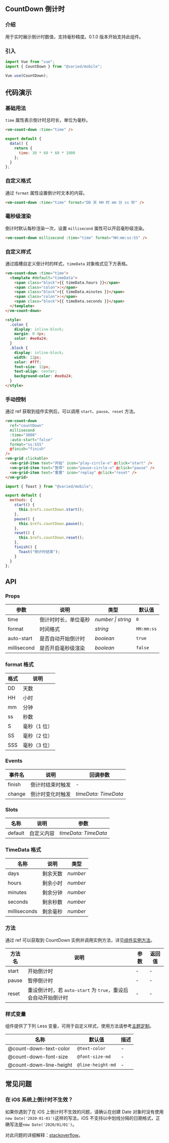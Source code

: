 ## CountDown 倒计时

### 介绍

用于实时展示倒计时数值，支持毫秒精度。0.1.0 版本开始支持此组件。

### 引入

```js
import Vue from "vue";
import { CountDown } from "@varied/mobile";

Vue.use(CountDown);
```

## 代码演示

### 基础用法

`time` 属性表示倒计时总时长，单位为毫秒。

```html
<vm-count-down :time="time" />
```

```js
export default {
  data() {
    return {
      time: 30 * 60 * 60 * 1000
    };
  }
};
```

### 自定义格式

通过 `format` 属性设置倒计时文本的内容。

```html
<vm-count-down :time="time" format="DD 天 HH 时 mm 分 ss 秒" />
```

### 毫秒级渲染

倒计时默认每秒渲染一次，设置 `millisecond` 属性可以开启毫秒级渲染。

```html
<vm-count-down millisecond :time="time" format="HH:mm:ss:SS" />
```

### 自定义样式

通过插槽自定义倒计时的样式，`timeData` 对象格式见下方表格。

```html
<vm-count-down :time="time">
  <template #default="timeData">
    <span class="block">{{ timeData.hours }}</span>
    <span class="colon">:</span>
    <span class="block">{{ timeData.minutes }}</span>
    <span class="colon">:</span>
    <span class="block">{{ timeData.seconds }}</span>
  </template>
</vm-count-down>

<style>
  .colon {
    display: inline-block;
    margin: 0 4px;
    color: #ee0a24;
  }
  .block {
    display: inline-block;
    width: 22px;
    color: #fff;
    font-size: 12px;
    text-align: center;
    background-color: #ee0a24;
  }
</style>
```

### 手动控制

通过 ref 获取到组件实例后，可以调用 `start`、`pause`、`reset` 方法。

```html
<vm-count-down
  ref="countDown"
  millisecond
  :time="3000"
  :auto-start="false"
  format="ss:SSS"
  @finish="finish"
/>
<vm-grid clickable>
  <vm-grid-item text="开始" icon="play-circle-o" @click="start" />
  <vm-grid-item text="暂停" icon="pause-circle-o" @click="pause" />
  <vm-grid-item text="重置" icon="replay" @click="reset" />
</vm-grid>
```

```js
import { Toast } from "@varied/mobile";

export default {
  methods: {
    start() {
      this.$refs.countDown.start();
    },
    pause() {
      this.$refs.countDown.pause();
    },
    reset() {
      this.$refs.countDown.reset();
    },
    finish() {
      Toast("倒计时结束");
    }
  }
};
```

## API

### Props

| 参数        | 说明                 | 类型               | 默认值     |
| ----------- | -------------------- | ------------------ | ---------- |
| time        | 倒计时时长，单位毫秒 | _number \| string_ | `0`        |
| format      | 时间格式             | _string_           | `HH:mm:ss` |
| auto-start  | 是否自动开始倒计时   | _boolean_          | `true`     |
| millisecond | 是否开启毫秒级渲染   | _boolean_          | `false`    |

### format 格式

| 格式 | 说明         |
| ---- | ------------ |
| DD   | 天数         |
| HH   | 小时         |
| mm   | 分钟         |
| ss   | 秒数         |
| S    | 毫秒（1 位） |
| SS   | 毫秒（2 位） |
| SSS  | 毫秒（3 位） |

### Events

| 事件名 | 说明             | 回调参数             |
| ------ | ---------------- | -------------------- |
| finish | 倒计时结束时触发 | -                    |
| change | 倒计时变化时触发 | _timeData: TimeData_ |

### Slots

| 名称    | 说明       | 参数                 |
| ------- | ---------- | -------------------- |
| default | 自定义内容 | _timeData: TimeData_ |

### TimeData 格式

| 名称         | 说明     | 类型     |
| ------------ | -------- | -------- |
| days         | 剩余天数 | _number_ |
| hours        | 剩余小时 | _number_ |
| minutes      | 剩余分钟 | _number_ |
| seconds      | 剩余秒数 | _number_ |
| milliseconds | 剩余毫秒 | _number_ |

### 方法

通过 ref 可以获取到 CountDown 实例并调用实例方法，详见[组件实例方法](#/quickstart#zu-jian-shi-li-fang-fa)。

| 方法名 | 说明                                                          | 参数 | 返回值 |
| ------ | ------------------------------------------------------------- | ---- | ------ |
| start  | 开始倒计时                                                    | -    | -      |
| pause  | 暂停倒计时                                                    | -    | -      |
| reset  | 重设倒计时，若 `auto-start` 为 `true`，重设后会自动开始倒计时 | -    | -      |

### 样式变量

组件提供了下列 Less 变量，可用于自定义样式，使用方法请参考[主题定制](#/theme)。

| 名称                    | 默认值            | 描述 |
| ----------------------- | ----------------- | ---- |
| @count-down-text-color  | `@text-color`     | -    |
| @count-down-font-size   | `@font-size-md`   | -    |
| @count-down-line-height | `@line-height-md` | -    |

## 常见问题

### 在 iOS 系统上倒计时不生效？

如果你遇到了在 iOS 上倒计时不生效的问题，请确认在创建 Date 对象时没有使用`new Date('2020-01-01')`这样的写法，iOS 不支持以中划线分隔的日期格式，正确写法是`new Date('2020/01/01')`。

对此问题的详细解释：[stackoverflow](https://stackoverflow.com/questions/13363673/javascript-date-is-invalid-on-ios)。
